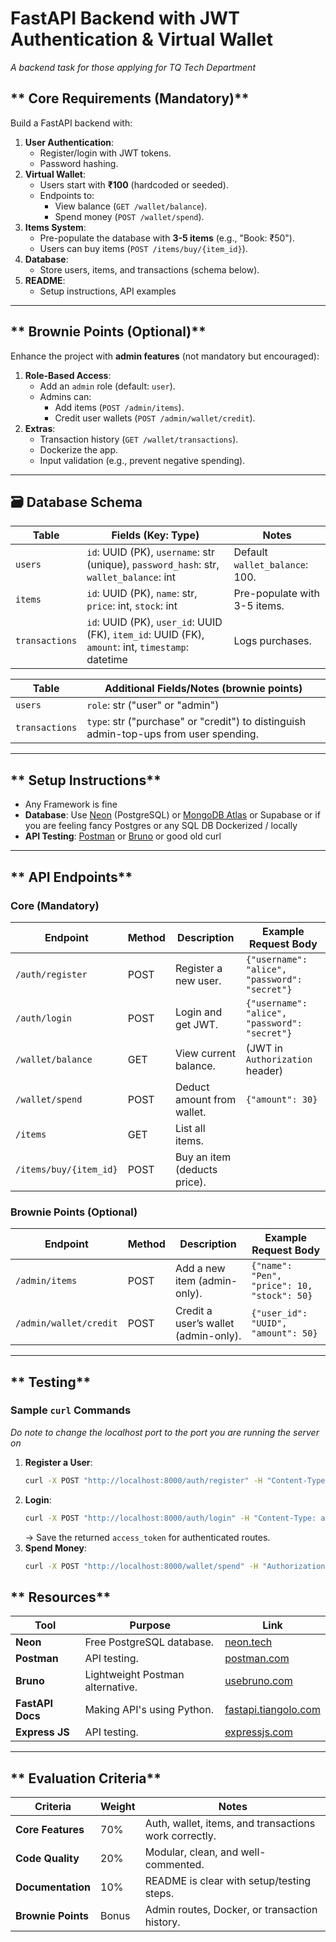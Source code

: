 # **FastAPI Backend with JWT Authentication & Virtual Wallet**
*A backend task for those applying for TQ Tech Department*

## ** Core Requirements (Mandatory)**
Build a FastAPI backend with:
1. **User Authentication**:
   - Register/login with JWT tokens.
   - Password hashing.
2. **Virtual Wallet**:
   - Users start with **₹100** (hardcoded or seeded).
   - Endpoints to:
     - View balance (`GET /wallet/balance`).
     - Spend money (`POST /wallet/spend`).
3. **Items System**:
   - Pre-populate the database with **3-5 items** (e.g., "Book: ₹50").
   - Users can buy items (`POST /items/buy/{item_id}`).
4. **Database**:
   - Store users, items, and transactions (schema below).
5. **README**:
   - Setup instructions, API examples

---

## ** Brownie Points (Optional)**
Enhance the project with **admin features** (not mandatory but encouraged):
1. **Role-Based Access**:
   - Add an `admin` role (default: `user`).
   - Admins can:
     - Add items (`POST /admin/items`).
     - Credit user wallets (`POST /admin/wallet/credit`).
2. **Extras**:
   - Transaction history (`GET /wallet/transactions`).
   - Dockerize the app.
   - Input validation (e.g., prevent negative spending).

---

## **🗃 Database Schema**



| Table          | Fields (Key: Type)                                                                 | Notes                                  |
|----------------|------------------------------------------------------------------------------------|----------------------------------------|
| `users`        | `id`: UUID (PK), `username`: str (unique), `password_hash`: str, `wallet_balance`: int | Default `wallet_balance`: 100.         |
| `items`        | `id`: UUID (PK), `name`: str, `price`: int, `stock`: int                           | Pre-populate with 3-5 items.           |
| `transactions` | `id`: UUID (PK), `user_id`: UUID (FK), `item_id`: UUID (FK), `amount`: int, `timestamp`: datetime | Logs purchases.                        |



| Table          | Additional Fields/Notes (brownie points)                                               |
|----------------|----------------------------------------------------------------------------------------|
| `users`        | `role`: str ("user" or "admin")                                                        |
| `transactions` | `type`: str ("purchase" or "credit") to distinguish admin-top-ups from user spending. |

---

## ** Setup Instructions**
- Any Framework is fine
- **Database**: Use [Neon](https://neon.tech/) (PostgreSQL) or [MongoDB Atlas](https://www.mongodb.com/atlas/database) or Supabase or if you are feeling fancy Postgres or any SQL DB Dockerized / locally
- **API Testing**: [Postman](https://www.postman.com/) or [Bruno](https://www.usebruno.com/) or good old curl

---

## ** API Endpoints**
### **Core (Mandatory)**
| Endpoint               | Method | Description                          | Example Request Body               |
|------------------------|--------|--------------------------------------|------------------------------------|
| `/auth/register`       | POST   | Register a new user.                | `{"username": "alice", "password": "secret"}` |
| `/auth/login`          | POST   | Login and get JWT.                   | `{"username": "alice", "password": "secret"}` |
| `/wallet/balance`      | GET    | View current balance.               | (JWT in `Authorization` header)    |
| `/wallet/spend`        | POST   | Deduct amount from wallet.          | `{"amount": 30}`                   |
| `/items`               | GET    | List all items.                     |                                    |
| `/items/buy/{item_id}` | POST   | Buy an item (deducts price).        |                                    |

### **Brownie Points (Optional)**
| Endpoint               | Method | Description                          | Example Request Body               |
|------------------------|--------|--------------------------------------|------------------------------------|
| `/admin/items`         | POST   | Add a new item (admin-only).         | `{"name": "Pen", "price": 10, "stock": 50}` |
| `/admin/wallet/credit` | POST   | Credit a user’s wallet (admin-only).| `{"user_id": "UUID", "amount": 50}` |

---

## ** Testing**
### **Sample `curl` Commands**
*Do note to change the localhost port to the port you are running the server on*
1. **Register a User**:
   ```bash
   curl -X POST "http://localhost:8000/auth/register" -H "Content-Type: application/json" -d '{"username":"bob","password":"bob123"}'
   ```
2. **Login**:
   ```bash
   curl -X POST "http://localhost:8000/auth/login" -H "Content-Type: application/json" -d '{"username":"bob","password":"bob123"}'
   ```
   → Save the returned `access_token` for authenticated routes.
3. **Spend Money**:
   ```bash
   curl -X POST "http://localhost:8000/wallet/spend" -H "Authorization: Bearer YOUR_JWT" -H "Content-Type: application/json" -d '{"amount":20}'
   ```


## ** Resources**
| Tool               | Purpose                          | Link                                  |
|--------------------|----------------------------------|---------------------------------------|
| **Neon**          | Free PostgreSQL database.        | [neon.tech](https://neon.tech/)      |
| **Postman**       | API testing.                     | [postman.com](https://www.postman.com/) |
| **Bruno**         | Lightweight Postman alternative. | [usebruno.com](https://www.usebruno.com/) |
| **FastAPI Docs**   | Making API's using Python.              | [fastapi.tiangolo.com](https://fastapi.tiangolo.com/) |
| **Express JS**    | API testing.                     | [expressjs.com](https://expressjs.com/) |
---

## ** Evaluation Criteria**
| Criteria          | Weight | Notes                                                                 |
|-------------------|--------|-----------------------------------------------------------------------|
| **Core Features** | 70%    | Auth, wallet, items, and transactions work correctly.                |
| **Code Quality**  | 20%    | Modular, clean, and well-commented.                                  |
| **Documentation** | 10%    | README is clear with setup/testing steps.                            |
| **Brownie Points**| Bonus  | Admin routes, Docker, or transaction history.                        |